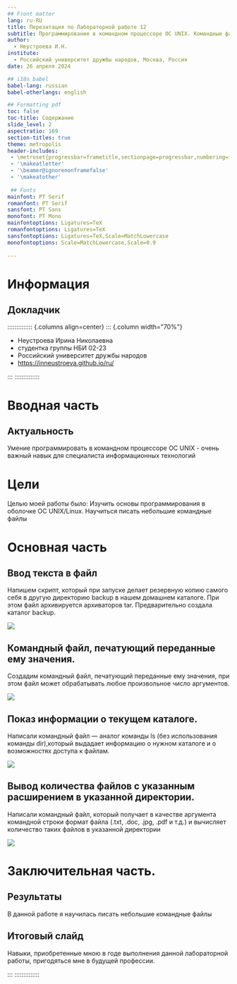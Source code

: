```yaml
---
## Front matter
lang: ru-RU
title: Перезнтация по Лабораторной работе 12
subtitle: Программирование в командном процессоре ОС UNIX. Командные файлы
author:
  - Неустроева И.Н.
institute:
  - Российский университет дружбы народов, Москва, Россия
date: 26 апреля 2024

## i18n babel
babel-lang: russian
babel-otherlangs: english

## Formatting pdf
toc: false
toc-title: Содержание
slide_level: 2
aspectratio: 169
section-titles: true
theme: metropolis
header-includes:
 - \metroset{progressbar=frametitle,sectionpage=progressbar,numbering=fraction}
 - '\makeatletter'
 - '\beamer@ignorenonframefalse'
 - '\makeatother'
 
 ## Fonts
mainfont: PT Serif
romanfont: PT Serif
sansfont: PT Sans
monofont: PT Mono
mainfontoptions: Ligatures=TeX
romanfontoptions: Ligatures=TeX
sansfontoptions: Ligatures=TeX,Scale=MatchLowercase
monofontoptions: Scale=MatchLowercase,Scale=0.9
 
---
```


# Информация

## Докладчик

:::::::::::::: {.columns align=center}
::: {.column width="70%"}

  * Неустроева Ирина Николаевна
  * студентка группы НБИ 02-23
  * Российский университет дружбы народов
  * <https://inneustroeva.github.io/ru/>

:::
::::::::::::::

# Вводная часть

## Актуальность

Умение программировать в командном процессоре ОС UNIX - очень важный навык для специалиста информационных технологий

# Цели 

Целью моей работы было: Изучить основы программирования в оболочке ОС UNIX/Linux. Научиться писать небольшие командные файлы

# Основная часть

## Ввод текста в файл

Напишем скрипт, который при запуске делает резервную копию самого себя в другую директорию backup в нашем домашнем каталоге. При этом файл архивируется архиваторов tar. Предварительно создала каталог backup.

![](image/1.jpg)

## Командный файл, печатующий переданные ему значения. 

Создадим командный файл, печатующий переданные ему значения, при этом файл может обрабатывать любое произвольное число аргументов.

![](image/2.jpg) 

## Показ информации о текущем каталоге.

Написали командный файл — аналог команды ls (без использования команды dir),который выдадает информацию о нужном каталоге и о возможностях доступа к файлам.

![](image/3.jpg)

## Вывод количества файлов с указанным расширением в указанной директории.

Написали командный файл, который получает в качестве аргумента командной строки формат файла (.txt, .doc, .jpg, .pdf и т.д.) и вычисляет количество таких файлов в указанной директории

![](image/4.jpg)

# Заключительная чаcть.

## Результаты

В данной работе я научилась писать небольшие командные файлы

## Итоговый слайд

Навыки, приобретенные мною в годе выполнения данной лабораторной работы, пригодяться мне в будущей профессии.

:::
::::::::::::::

